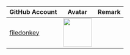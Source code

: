 | GitHub Account                              | Avatar                                                                                                           | Remark   |
|---------------------------------------------|------------------------------------------------------------------------------------------------------------------|----------|
| [filedonkey](https://github.com/filedonkey) | <a href="https://github.com/filedonkey"><img src="https://github.com/filedonkey.png" width=75px height=75px></a> |          |